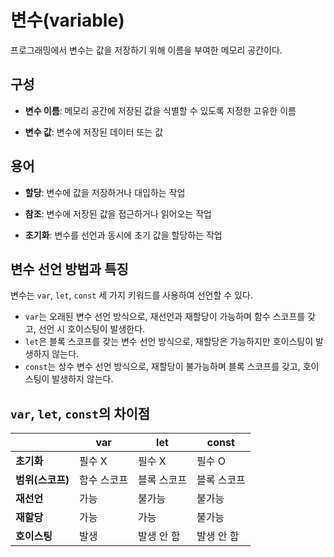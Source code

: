 # 변수(variable)

프로그래밍에서 변수는 값을 저장하기 위해 이름을 부여한 메모리 공간이다.

## 구성

- **변수 이름**: 메모리 공간에 저장된 값을 식별할 수 있도록 지정한 고유한 이름

- **변수 값**: 변수에 저장된 데이터 또는 값

## 용어

- **할당**: 변수에 값을 저장하거나 대입하는 작업

- **참조**: 변수에 저장된 값을 접근하거나 읽어오는 작업

- **초기화**: 변수를 선언과 동시에 초기 값을 할당하는 작업

## 변수 선언 방법과 특징

변수는 `var`, `let`, `const` 세 가지 키워드를 사용하여 선언할 수 있다.

- `var`는 오래된 변수 선언 방식으로, 재선언과 재할당이 가능하며 함수 스코프를 갖고, 선언 시 호이스팅이 발생한다.
- `let`은 블록 스코프를 갖는 변수 선언 방식으로, 재할당은 가능하지만 호이스팅이 발생하지 않는다.
- `const`는 상수 변수 선언 방식으로, 재할당이 불가능하며 블록 스코프를 갖고, 호이스팅이 발생하지 않는다.

## `var`, `let`, `const`의 차이점

|                  | **var**     | **let**     | **const**   |
| ---------------- | ----------- | ----------- | ----------- |
| **초기화**       | 필수 X      | 필수 X      | 필수 O      |
| **범위(스코프)** | 함수 스코프 | 블록 스코프 | 블록 스코프 |
| **재선언**       | 가능        | 불가능      | 불가능      |
| **재할당**       | 가능        | 가능        | 불가능      |
| **호이스팅**     | 발생        | 발생 안 함  | 발생 안 함  |
